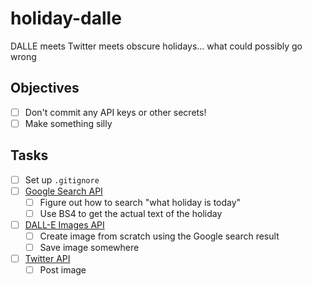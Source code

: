 # holiday-dalle
DALLE meets Twitter meets obscure holidays... what could possibly go wrong

## Objectives
- [ ] Don't commit any API keys or other secrets!
- [ ] Make something silly

## Tasks
- [ ] Set up `.gitignore`
- [ ] [Google Search API](https://developers.google.com/custom-search/v1/using_rest)
  - [ ] Figure out how to search "what holiday is today"
  - [ ] Use BS4 to get the actual text of the holiday
- [ ] [DALL-E Images API](https://beta.openai.com/docs/guides/images)
  - [ ] Create image from scratch using the Google search result
  - [ ] Save image somewhere
- [ ] [Twitter API](https://developer.twitter.com/en/docs/twitter-api/v1)
  - [ ] Post image
